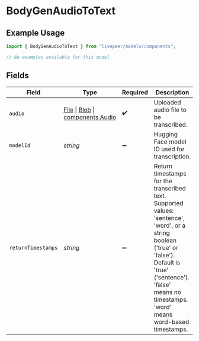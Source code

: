 # BodyGenAudioToText

## Example Usage

```typescript
import { BodyGenAudioToText } from "livepeer/models/components";

// No examples available for this model
```

## Fields

| Field                                                                                                                                                                                                                       | Type                                                                                                                                                                                                                        | Required                                                                                                                                                                                                                    | Description                                                                                                                                                                                                                 |
| --------------------------------------------------------------------------------------------------------------------------------------------------------------------------------------------------------------------------- | --------------------------------------------------------------------------------------------------------------------------------------------------------------------------------------------------------------------------- | --------------------------------------------------------------------------------------------------------------------------------------------------------------------------------------------------------------------------- | --------------------------------------------------------------------------------------------------------------------------------------------------------------------------------------------------------------------------- |
| `audio`                                                                                                                                                                                                                     | [File](https://developer.mozilla.org/en-US/docs/Web/API/File) \| [Blob](https://developer.mozilla.org/en-US/docs/Web/API/Blob) \| [components.Audio](../../models/components/audio.md)                                      | :heavy_check_mark:                                                                                                                                                                                                          | Uploaded audio file to be transcribed.                                                                                                                                                                                      |
| `modelId`                                                                                                                                                                                                                   | *string*                                                                                                                                                                                                                    | :heavy_minus_sign:                                                                                                                                                                                                          | Hugging Face model ID used for transcription.                                                                                                                                                                               |
| `returnTimestamps`                                                                                                                                                                                                          | *string*                                                                                                                                                                                                                    | :heavy_minus_sign:                                                                                                                                                                                                          | Return timestamps for the transcribed text. Supported values: 'sentence', 'word', or a string boolean ('true' or 'false'). Default is 'true' ('sentence'). 'false' means no timestamps. 'word' means word-based timestamps. |